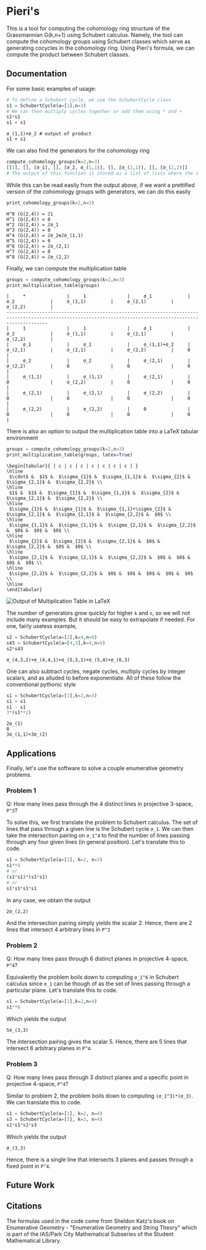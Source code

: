 # Pieri's

This is a tool for computing the cohomology ring structure of the Grassmannian G(k,n+1) using Schubert calculus. Namely, the tool can compute the cohomology groups using Schubert classes which serve as generating cocycles in the cohomology ring. Using Pieri's formula, we can compute the product between Schubert classes.

## Documentation

For some basic examples of usage:

```python
# To define a Schubert cycle, we use the SchubertCycle class
s1 = SchubertCycle(a=[1],n=3)
# We can then multiply cycles together or add them using * and +
s1*s1
s1 + s1
```

```
σ_(1,1)+σ_2 # output of product
s1 + s1
```

We can also find the generators for the cohomology ring

```python
compute_cohomology_groups(k=2,n=3)
[[1], [], [σ_1], [], [σ_2, σ_(1,1)], [], [σ_(2,1)], [], [σ_(2,2)]]
# The output of this function is stored as a list of lists where the i-th list are the generators of the i-th cohomology class
```

While this can be read easily from the output above, if we want a prettified version of the cohomology groups with generators, we can do this easily

```python
print_cohomology_groups(k=2,n=3)
```

```
H^0 (G(2,4)) = ℤ1
H^1 (G(2,4)) = 0
H^2 (G(2,4)) = ℤσ_1
H^3 (G(2,4)) = 0
H^4 (G(2,4)) = ℤσ_2⊕ℤσ_(1,1)
H^5 (G(2,4)) = 0
H^6 (G(2,4)) = ℤσ_(2,1)
H^7 (G(2,4)) = 0
H^8 (G(2,4)) = ℤσ_(2,2)
```

Finally, we can compute the multiplication table

```python
groups = compute_cohomology_groups(k=2,n=3)
print_multiplication_table(groups)
```

```
|     *               |     1               |     σ_1             |     σ_2             |     σ_(1,1)         |     σ_(2,1)         |     σ_(2,2)         |
-----------------------------------------------------------------------------------------------------------------------------------------------------------
|     1               |     1               |     σ_1             |     σ_2             |     σ_(1,1)         |     σ_(2,1)         |     σ_(2,2)         |
|     σ_1             |     σ_1             |     σ_(1,1)+σ_2     |     σ_(2,1)         |     σ_(2,1)         |     σ_(2,2)         |     0               |
|     σ_2             |     σ_2             |     σ_(2,1)         |     σ_(2,2)         |     0               |     0               |     0               |
|     σ_(1,1)         |     σ_(1,1)         |     σ_(2,1)         |     0               |     σ_(2,2)         |     0               |     0               |
|     σ_(2,1)         |     σ_(2,1)         |     σ_(2,2)         |     0               |     0               |     0               |     0               |
|     σ_(2,2)         |     σ_(2,2)         |     0               |     0               |     0               |     0               |     0               |
```

There is also an option to output the multiplication table into a LaTeX tabular environment
```python
groups = compute_cohomology_groups(k=2,n=3)
print_multiplication_table(groups, latex=True)
```
```
\begin{tabular}{ | c | c | c | c | c | c | c | }
\hline
 $\cdot$ &  $1$ &  $\sigma_{1}$ &  $\sigma_{1,1}$ &  $\sigma_{2}$ &  $\sigma_{2,1}$ &  $\sigma_{2,2}$ \\
\hline
 $1$ &  $1$ &  $\sigma_{1}$ &  $\sigma_{1,1}$ &  $\sigma_{2}$ &  $\sigma_{2,1}$ &  $\sigma_{2,2}$ \\
\hline
 $\sigma_{1}$ &  $\sigma_{1}$ &  $\sigma_{1,1}+\sigma_{2}$ &  $\sigma_{2,1}$ &  $\sigma_{2,1}$ &  $\sigma_{2,2}$ &  $0$ \\
\hline
 $\sigma_{1,1}$ &  $\sigma_{1,1}$ &  $\sigma_{2,1}$ &  $\sigma_{2,2}$ &  $0$ &  $0$ &  $0$ \\
\hline
 $\sigma_{2}$ &  $\sigma_{2}$ &  $\sigma_{2,1}$ &  $0$ &  $\sigma_{2,2}$ &  $0$ &  $0$ \\
\hline
 $\sigma_{2,1}$ &  $\sigma_{2,1}$ &  $\sigma_{2,2}$ &  $0$ &  $0$ &  $0$ &  $0$ \\
\hline
 $\sigma_{2,2}$ &  $\sigma_{2,2}$ &  $0$ &  $0$ &  $0$ &  $0$ &  $0$ \\
\hline
\end{tabular}
```
![Output of Multiplication Table in LaTeX](./latexoutputtest.png)


The number of generators grow quickly for higher `k` and `n`, so we will not include many examples. But it should be easy to extrapolate if needed. For one, fairly useless example,

```python
s2 = SchubertCycle(a=[2],k=4,n=9)
s43 = SchubertCycle(a=[4,3],k=4,n=9)
s2*s43
```
```
σ_(4,3,2)+σ_(4,4,1)+σ_(5,3,1)+σ_(5,4)+σ_(6,3)
```

One can also subtract cycles, negate cycles, multiply cycles by integer scalars, and as alluded to before exponentiate. All of these follow the conventional pythonic style

```python
s1 = SchubertCycle(a=[1],k=2,n=3)
s1 + s1
s1 - s1
3*(s1**2)
```
```
2σ_(1)
0
3σ_(1,1)+3σ_(2)
```

## Applications

Finally, let's use the software to solve a couple enumerative geometry problems.

### Problem 1

Q: How many lines pass through the 4 distinct lines in projective 3-space, `P^3`?

To solve this, we first translate the problem to Schubert calculus. The set of lines that pass through a given line is the Schubert cycle `σ_1`. We can then take the intersection pairing on `σ_1^4` to find the number of lines passing through any four given lines (in general position).
Let's translate this to code.

```python
s1 = SchubertCycle(a=[1], k=2, n=3)
s1**4
# or
(s1*s1)*(s1*s1)
# or
s1*s1*s1*s1
```

In any case, we obtain the output

```
2σ_(2,2)
```

And the intersection pairing simply yields the scalar 2. Hence, there are 2 lines that intersect 4 arbitrary lines in `P^3`

### Problem 2
Q: How many lines pass through 6 distinct planes in projective 4-space, `P^4`?

Equivalently the problem boils down to computing `σ_1^6` in Schubert calculus since `σ_1` can be though of as the set of lines passing through a particular plane.
Let's translate this to code.

```python
s1 = SchubertCycle(a=[1],k=2,n=4)
s1**6
```

Which yields the output

```
5σ_(3,3)
```

The intersection pairing gives the scalar 5. Hence, there are 5 lines that intersect 6 arbitrary planes in `P^4`.

### Problem 3
Q: How many lines pass through 3 distinct planes and a specific point in projective 4-space, `P^4`?

Similar to problem 2, the problem boils down to computing `(σ_1^3)*(σ_3)`. We can translate this to code.

```python
s1 = SchubertCycle(a=[1], k=2, n=4)
s3 = SchubertCycle(a=[3], k=2, n=4)
s1*s1*s1*s3
```

Which yields the output

```
σ_(3,3)
```

Hence, there is a single line that intersects 3 planes and passes through a fixed point in `P^4`.

## Future Work




## Citations

The formulas used in the code come from Sheldon Katz's book on Enumerative Geometry - "Enumerative Geometry and String Theory" which is part of the IAS/Park City Mathematical Subseries of the Student Mathematical Library.
